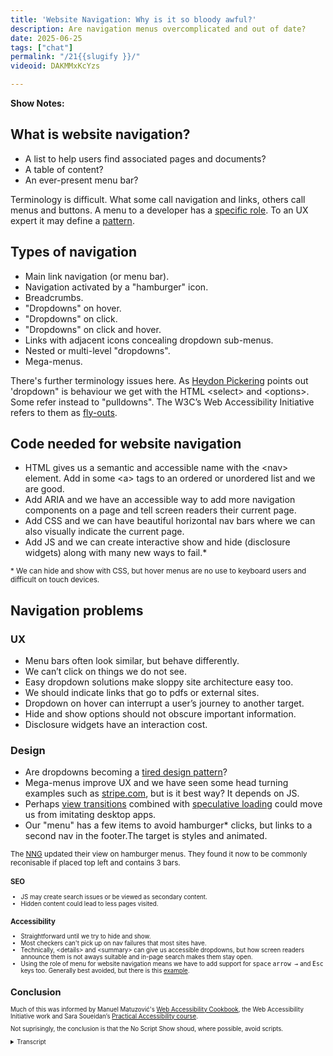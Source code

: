```yaml
---
title: 'Website Navigation: Why is it so bloody awful?'
description: Are navigation menus overcomplicated and out of date?
date: 2025-06-25
tags: ["chat"]
permalink: "/21{{slugify }}/"
videoid: DAKMMxKcYzs

---
```


 **Show Notes:**

## What is website navigation?
  - A list to help users find associated pages and documents?
  - A table of content?
  - An ever-present menu bar?
 


 Terminology is difficult.  What some call navigation and links, others call menus and buttons. A menu to a developer has a [specific role](https://developer.mozilla.org/en-US/docs/Web/Accessibility/ARIA/Reference/Roles/menu_role). To an UX expert it may define a [pattern](https://www.nngroup.com/articles/ui-elements-glossary/#Menu-Bar).

  

## Types of navigation

- Main link navigation (or menu bar). 
- Navigation activated by a "hamburger" icon.
- Breadcrumbs.
- "Dropdowns" on hover.
- "Dropdowns" on click.
- "Dropdowns" on click and hover.
- Links with adjacent icons concealing dropdown sub-menus.
- Nested or multi-level "dropdowns".
- Mega-menus.

There's further terminology issues here. As [Heydon Pickering](https://inclusive-components.design/menus-menu-buttons/) points out 'dropdown" is behaviour we get with the HTML &lt;select&gt; and &lt;options&gt;. Some refer instead to "pulldowns".  The W3C’s Web Accessibility Initiative refers to them as [fly-outs](https://www.w3.org/WAI/tutorials/menus/flyout/#flyoutnavmousefixed).

## Code needed for website navigation

- HTML gives us a semantic and accessible name with the &lt;nav&gt; element. Add in some &lt;a&gt; tags to an ordered or unordered list and we are good.
- Add ARIA and we have an accessible way to add more navigation components on a page and tell screen readers their current page.
- Add CSS and we can have beautiful horizontal nav bars where we can also visually indicate the current page.
- Add JS and we can create interactive show and hide (disclosure widgets) along with many new ways to fail.*

<small>* We can hide and show with CSS, but hover menus are no use to keyboard users and difficult on touch devices.</small>

## Navigation problems

### UX

- Menu bars often look similar, but behave differently.
- We can’t click on things we do not see.
- Easy dropdown solutions make sloppy site architecture easy too.
- We should indicate links that go to pdfs or external sites.
- Dropdown on hover can interrupt a user’s journey to another target.
- Hide and show options should not obscure important information.
- Disclosure widgets have an interaction cost.

### Design

- Are dropdowns becoming a [tired design pattern](https://www.strongdesign.co/articles/tired-trend-drop-down-navigation-menus)?
- Mega-menus improve UX and we have seen some head turning examples such as [stripe.com](https://stripe.com/gb), but is it best way? It depends on JS.
- Perhaps [view transitions](https://developer.mozilla.org/en-US/docs/Web/API/View_Transition_API) combined with [speculative loading](https://developer.mozilla.org/en-US/docs/Web/Performance/Guides/Speculative_loading) could move us from imitating desktop apps.
- Our "menu" has a few items to avoid hamburger* clicks, but links to a second nav in the footer.The target is styles and animated.

<small>The [NNG](https://www.nngroup.com/articles/hamburger-menus/) updated their view on hamburger menus. They found it now to be commonly reconisable if placed top left and contains 3 bars. <small>

### SEO

- JS may create search issues or be viewed as secondary content.
- Hidden content could lead to less pages visited.

### Accessibility

- Straightforward until we try to hide and show.
- Most checkers can't pick up on nav failures that most sites have.
- Technically, &lt;details&gt; and &lt;summary&gt; can give us accessible dropdowns, but how screen readers announce them is not aways suitable and in-page search makes them stay open.
- Using the role of menu for website navigation means we have to add support for  <kbd>space</kbd> <kbd>arrow →</kbd> and <kbd>Esc</kbd> keys too. Generally best avoided, but there is this [example](https://accessible-mega-menu.netlify.app/).
 
## Conclusion 

Much of this was informed by Manuel Matuzović's [Web Accessibility Cookbook](https://accessibility-cookbook.com/), the Web Accessibility Initiative work and Sara Soueidan’s  [Practical Accessibility course](https://practical-accessibility.today/). 

 Not suprisingly, the conclusion is that the No Script Show shoud, where possible, avoid scripts.

 <details> 
<summary>Transcript</summary>


[00:00:05] **Nathan Wrigley:** Hello there. This is the second in our series looking at various components that make up a website. Today we're talking about website navigation and why it's so bloody awful.

The format for this series is that we'll first chat about the components and consider them from a UX design, accessibility, technical, and SEO perspective. Then we'll follow this audio focused episode with a short YouTube video looking at code snippets and working examples. 

If you want the links for those, this show can be found at no script show slash 21. That's the numerals two one, no script show slash 21. And if you want some code examples, then head to no script Show forward slash learn. Forward slash 13. So the numbers one, three. No script show slash learn forward slash 13. As always, the person that's doing the actual hard work on this podcast is David Waumsley.

I just turn up and talk. Hello David. 

[00:01:05] **David Waumsley:** Hello. this is really interesting 'cause I thought, oh, I can't do menus yet. There's so much with it and there is 'cause we've got a lot to get through. But it's been so fascinating because when I started trying to put some code snippets together for kind of components earlier on, I thought, oh I need this mega manual.

I need these dropdown setups. I've got a whole bunch of things I need. And doing this and doing a bit of research, particularly with the accessibility, I've just ended up. Going with another instinct of mine is that we really make kind of website navigation overly complex sometimes, which is not always great for users and really hard technically to get 

[00:01:44] **Nathan Wrigley:** right.

Yeah. You've, you've put together a, on the webpage that I just mentioned, you've put together a really exhaustive list of all of the bits and pieces that go into a navigation menu. Far more in all honesty than I'd ever thought about. I honestly, my position prior to reading your document was just put the headline things in and then create a site map and hope that Google will surface the content and kind of forget about it there, but there's a lot more to it and it's really fascinating what you've thrown together.

Shall I show the yeah. The, notes. Yeah. Show the, page. Okay. So here we are. So you'll be able to find this at no script show slash 21, if you want to. Okay. So 

[00:02:25] **David Waumsley:** let's get into it. Yeah, the f following the format we started with last time, we, try and define what we're talking about with website navigation, and there really isn't a definition here with this one.

So you could say, I've, listed a list that helps users to find associated pages and documents because it's not always internal links. It can be external links or it can be other documents like PDFs or even some decide to attach Word documents, even menus. is it a table of contents? effectively a table of contents on a website does the same thing, but we have a perhaps, generally a different view.

Is it an ever present menu bar? And often people call it menu. And that's, honestly, there's no real definition out there because the terminology is so difficult. I think when we start talking about website navigation, so what some people will call. Navigation links, which is what I would generally call it these days.

Other people will call menus and buttons, and I dunno about you, with clients sometimes you get this sort of mismatch of what you're talking about. They're saying the bot, the button's on the top, I need them to be, and you're thinking, oh, 

[00:03:34] **Nathan Wrigley:** there is no button. 

[00:03:34] **David Waumsley:** Yeah, 

[00:03:35] **Nathan Wrigley:** no, I know exactly what you mean.

Like obviously to you and I, we've probably settled upon a term that you, like I use menu interchangeably with nav. Yes. I shorten navigation always to nav and and when I speak to clients very often the case was that yeah, they would just use a different. A different term, like a link or a button or what have you.

And so those words are not out in the mainstream, so it's very difficult to define. But, okay. 

[00:04:06] **David Waumsley:** and I made a note here because I didn't appreciate this until I started doing this research on it. It's the fact that if you're a developer, the menu is actually a specific technical term, which means that if you use, if you mark up your, nav with menu as give it a roll of menu, then there are a whole bunch of expected behaviors that come with it.

Like you should be able to use a space bar, the escapes key, the arrow keys and all of that. So it's actually technically a menu from a developer's point of view, or the role of menu is for those desktop applications and the, in fact, screen readers switch to a different mode. So you, if you decide to.

Use menu as a sort of technical role for your menu. You've got a whole bunch of responsibilities that go with that. 'cause the screen reader has a certain expectation. So fascinating. But then if you go and look at something like the Nielsen Norman Group, I think I've got it right way this time. Norman Nielsen.

Anyway, we'll go with that. Yeah, so they will use. They're talking about patterns, usability, and how things will function for those. So they use the term menu bar for this constantly visible, section that's on, on your top of your page that navigates people and the navigation is things that might come off that, So 

[00:05:28] **Nathan Wrigley:** can I just read the sentence that's written on the page in front of you there? Yeah. Just to show how interchangeable and weird the terms are, a type of navigate. So it's under the subheading of N navigation bar. It says a type of navigation menu implemented as a menu bar, hosting navigation categories.

So they've they've used navigation twice. They've used menu twice. And it is very hard to understand. In my head, I've just decided, and this could be completely wrong, that menu is a, noun, and navigation is a verb. So the menu is the object, and navigation is the thing. The thing that you are doing, you are navigating.

Via the menu. That's where I've landed. I dunno if that's gonna work or not. 

[00:06:12] **David Waumsley:** The, probably with NAV as well, of course. It's a, sort of technical role. It's a landmark in accessibility, so it stands for something itself. So it's not so much a verb in that sense. anyway, 

[00:06:25] **Nathan Wrigley:** but yeah. But, if you think about it, if you go to a restaurant, you are never gonna say, can I have the navigation?

Yes, you are gonna say, can I have the menu? Which if you like, then is a series of links, for want of a better word, things that you can get to, in other words, a plate of food arrives at your, table. but you. Navigation is what you do when you receive the menu. You navigate around and your finger decides, oh, I'm gonna go look at this one for a bit.

And I like the look at this. and so the navigation is the, doing the menu is the thing that you, hold. And like I said, I don't know that's gonna hold water. There you go. 

[00:07:01] **David Waumsley:** I wanna go off onto a tangent. There's a, yeah, sorry. Absolute. No, But with menus, there's a thing that's annoying me about menus when you go into restaurants right now, I dunno if this is happening in the uk, it's happening in India quite a lot.

You go in and you ask for the menu and they don't give you that. You have to get your smartphone out. Oh yeah. And you have to, and then you have to navigate through. Yeah. So yeah. Anyway, sorry. 

[00:07:23] **Nathan Wrigley:** Yeah. Honestly, I could go on 'cause the whole 10 minutes would disappear. okay. So where are we at there? So you've done that.

Oh. and you, there's just a little paragraph, which I don't know, got explored. A menu to a developer has a specific role. Yeah. To a UX person. It may define. 

[00:07:41] **David Waumsley:** Pattern. Pattern. Yeah. So it's just what I was talking about then and I was just putting them up for those who can see where they are. Define there.

So yeah. Anyway, so we can use these words interchangeably. There's a lot of those that come up. Should we talk about the types of navigation we've got? And this is why I think they're so bloody awful and confusing. I think we've known this forever. I think the Norman Ling group way back probably in the two thousands talked about how dropdowns were terrible usability.

but we have the main link navigation or menu bars. We know it. These kind of things that we expect to see often on the top right of a desktop application where we'll see home about contact services, et cetera. That main navigation. Then we have navigation now that's being activated by the hamburger icon.

Sometimes it's everything is hidden behind the Yeah, but this 

[00:08:32] **Nathan Wrigley:** is becoming really common. I think even on desktop. It's just the normal. Visual queue is, where's the three lines? Okay. That's where all of the site navigation is happening inside of that. 

[00:08:44] **David Waumsley:** Yeah. And there's a point to make on that. I've listed it there on the hamburger, so Yeah.

So you're getting that, but you typically find those on the mobiles anyway, to save space on those. we've got breadcrumbs of course. Which is a sort of sub menu. But then when we get to dropdowns, Terminology again, gets, drop as two separate words with a hyphen between it or to join together for one thing, but also we've got other terms for this, but drop down on hover, which which is a terrible idea.

you can do that with CSS can't, you can actually hover over Oh yeah. That's quite common. Yeah, it is quite common. But it's also terrible because keyboard users are completely lost. They can't use it any longer. They can't 

[00:09:27] **Nathan Wrigley:** Yeah. 

[00:09:28] **David Waumsley:** Access it. Yeah. So it's not accessible. And then we've got, so the dropdowns on click, which is obviously the better thing.

dropdowns on hover is often there, but creates all sorts of usability issues anyway. Which we'll move on to. Dropdowns on click and hover. So both will operate. We've got adjacent icons, concealing a dropdown to a sub menu of a main item, which can be confusing, which also can be activated by the main item on hover or click.

So we've got. All these possible combinations of things about how that could use, how it could work, even though it looks the same to the user. then we have of course the nested or multi-level dropdowns, which I think are dying away now because of mobile, difficulties with that one, where they used to fly out.

Yeah. We 

[00:10:16] **Nathan Wrigley:** seem to be more in like the, dropdown, something akin to accordions, don't we? So things are nested beneath other things, especially on mobile. It's just one thing under another. It doesn't fly out in a separate, yeah, slightly. I don't know. Floated right? A little bit. That 

[00:10:32] **David Waumsley:** doesn't seem to be happening quite as much.

Yeah, no, we used to say a lot of that. And then we got the mega menu, which was supposed to be, oh boy. Solution to all of this. 

[00:10:40] **Nathan Wrigley:** Mega menus can be like an entire website. Fully take over the entire viewport where Yes. And in a sense you just think, what do I do with that? Just so many choices. And how would you navigate through that with, with the tab key?

I literally don't know so well. 

[00:11:00] **David Waumsley:** Yeah. again, if you go down the route of, a proper application and use menu, you can use Arrow key. So it is potentially possible to do it, but a lot of work with JavaScript, yeah, so we've got that and terminology, haunts us.

Again here, Hayden Pickin points out in, oh, I forgot what it was. I think it's accessible components, a sort of a book of his, that dropdowns is the behavior we'll get with HDL Select and options, so that's really where that term's used. And so some people also refer to 'em as pull downs. Yeah, it's an older term.

And then if we go to the W three C'S web accessibility initiative, they refer to them as. Flyouts. 

[00:11:45] **Nathan Wrigley:** So you see, that's fascinating. That one I'd never even heard. I probably have some vestige of a decade or more ago, but it's a long time since I've seen anybody talking about flyouts. 

[00:11:55] **David Waumsley:** Yes. And that's, I'm just for those There you go.

Flyout leads, these are flyouts according to them. So we have a terminology issue again there. We really 

[00:12:05] **Nathan Wrigley:** do. Yeah. But 

[00:12:06] **David Waumsley:** I think I wanted to list those just because I think, I dunno if you, so I do, I found the, I when I, I. Die a little inside when I see a dropdown menu, even a hamburger on a mobile phone.

The fact that my options are hidden and I have to hit this thing, which I don't know what's gonna happen with it or might drop down too far. I hate that I'm not on the mobile phone much, but even on the desktop, I really hate the fact that I don't know if this top link I'm on is clickable or whether it is a button to open up a menu.

And I don't know if it's got an icon next to it, whether, unless that animates, whether that's the place with the Submenu or what I've just hovered over it is the submenu. I actually get confused myself. Yeah. And I know how these all work. Yeah. And 

[00:12:54] **Nathan Wrigley:** I think you've taken a really interesting approach with this.

Website, the no script show one where you've essentially decided that all the menus are just gonna be in the footer, for want of a better word. And yeah, you jump link to that. If you click what might have been considered, I don't know, the, menu that flies in from the side on a mobile, you've just jumped right into the footer In a, yeah.

In a much more accessible way. I like that. That's good. go. If you're listening to this or watch it, it go and check it out. It's cool. I like it. 

[00:13:25] **David Waumsley:** in part two we'll just discuss it 'cause okay, yeah, of course. Yeah. I'll just discuss the markup on it. So we'll do that. okay, so let's have a look. We will talk about the code needed, 'cause we did that before.

On the last one, when we're talking about accordions, that's needed for navigation. So straightforward. So HTML is gonna give us. All that we need in terms of semantics and accessible name. So we have the nav element, which is a landmark, and then if we put our A tags in a ordered or unordered list, then we're pretty good.

It's gonna work. Yeah. That's 

[00:13:58] **Nathan Wrigley:** more or less all you need in air quotes. Yeah. Nav followed 

[00:14:03] **David Waumsley:** by a list of As. Okay. Yeah. Yeah. And for accessibility, screen reader is going to read out, the number of items. So it's quite helpful there. if we add in Aria, then we've got a, more accessible way of being able to add more navigation components to our pages because we can label those up as, main navigation, secondary navigation.

So anybody who wants a, an overview of the page, the table of contents to get around, they'll be able to see that. And also with Aria, we can tell the user who's using the screen reader, which is the current page that they're on. Yep. Yep, So, that improves it. And obviously with CSS then we can have, beautiful horizontal rather than the standard sort of, vertical lineup that you would get with just HTML and where we can also indicate current page as well with that, by putting an underline when you're on that.

Then if we add in JavaScript, then that allows us to create interactive show and hide, which is. Generally that term, which we used last time as disclosure widgets, something where it's hidden is that sort of technical term, but that's where we introduce all these many different ways to fail. 

[00:15:15] **Nathan Wrigley:** Yeah. So can I ask a question at this point?

So we've got four things which increase? So number one is a given. So this nav with a list of As Yeah, that's the, basics. Then we've got, we add in area for making it more readable. Yeah. CSS comes in and then JavaScript. So there are four things that we can do. Which of those are you, are you attempting to use for, in most cases?

Or are you, I'm guessing you are gonna stop at the third one, the CSS one and ignore the JavaScript one. 

[00:15:45] **David Waumsley:** Exactly. Okay. That's why I'm thinking if I can, or the, conclusion I've come to this, if I can get away with not using JavaScript, I save myself a lot of potential usability if I can get away.

With being able to show the, content in the correct order, then we get away from all of the difficulties that come with show and hide, I think. And, when you say, 

[00:16:07] **Nathan Wrigley:** sorry, when you say get away with what, is that a client coming to you with a particular feature or that they've described that they want something which only really JavaScript could handle, so show hide for example.

do you know what, or is it driven by more your own head? oh, wouldn't it be nice if, because I had a feeling that you would always stop at the CSS points. You would never stray into the JavaScript point ever basically these days. But maybe 

[00:16:36] **David Waumsley:** you do. I have done, and I'll show that. Okay. Actually, in the second part, I'll show you where I mimicked with dialogue a, mega menu, which I did for a client, which I thought was a good idea.

Yeah. But, I'll talk about that later. but yeah, it's interesting because I did have a cl I have had a client and it was. Probably the most difficult project that went on for just years and years, who had a very specific idea about how things should open up on this menu. And I had to get somebody in who knew JavaScript to do what they did.

And effectively, I took myself out the equation and let them talk to the, and they were so upset because of course they, they hadn't been able to explain. Two, the JavaScript person gave 'em exactly what they asked for, but they hadn't worked out that, oh no, this is supposed to close when this happens.

okay. But on top of that, what they didn't know about that was the fact that, and I wasn't so aware as I am now, is that of course they hadn't thought about the usability for keyboard users. For screen readers, for any of those things. So yeah, generally I will avoid, Java, no script show.

Obviously, it's a bit of a giveaway, isn't it, that we try to avoid. Yeah, yeah. I already mentioned the little subnote here that we can hover with CSS 'cause by saying that we can show in hide, we can do it with CSS, but keyboard users can't use that. So it's not, accessible and it's difficult as well on touch devices as well.

If you're on a mobile, it doesn't necessarily always work if you use hover. 

[00:18:06] **Nathan Wrigley:** Okay, so now a slew of four different problems that we can have in terms of, navigation. So UX design, SEO, accessibility. Let's start with ux. 

[00:18:18] **David Waumsley:** Yeah. 

[00:18:19] **Nathan Wrigley:** Yeah. 

[00:18:20] **David Waumsley:** Gosh, yes. So ux. I think the, points I've put here and the menu bars often look similar, but behave differently.

That's my experience with going to, home about, I don't know if something's gonna drop down, how it's going to drop down. Yeah. Whether I click on the top thing or the sub menus, blah, blah. Confusing. we can't click on things we cannot see, which I think is one of the biggest faults of hide and show with this one.

is that, If, I don't know, there were some dropdown stuff there visually. I'm not going to go to it, so I'm gonna miss those pages. 

[00:18:57] **Nathan Wrigley:** Yeah. So this is, where mega menus come in because they show all the things, but equally they then give us a bit of overwhelm. 

[00:19:04] **David Waumsley:** Yeah. yeah, 

[00:19:06] **Nathan Wrigley:** presume 

[00:19:06] **David Waumsley:** it as, as long as, there's a mega menu there, so if it's combined.

Okay. Okay. As often is, do you know it's, so you can easy, if it's not there in front of you, you're not gonna click on it. So I think that's a bit of a problem. Okay. e easy dropdown solutions make LOP sloppy. Site architecture easy too. And that's from my own experience of working with people.

Because working with WordPress, it makes it so easy for you to have the sort of menus that you want with various dropdowns. But of course, working with other people who don't want to do the thinking about how things are laid out, they can just drop anything wherever they like. And that's solved. Its up in the menu somewhere, so you get all sorts of bizarre stuff going on.

Some really confusing stuff goes on with menu. Sometimes what's in a dropdown is not what you expect, 

[00:19:51] **Nathan Wrigley:** Yeah. And it's also very, that the interface of WordPress makes it just trivially easy to drop in possibly. Yeah. Too much. Or nest things within nested things. And before you know it, you've got this collapsing menu of nine different layers and on the back end it, that's just offered.

So why not use it? There's no, no hint that's weird on the front end. 

[00:20:15] **David Waumsley:** Yeah. We need to really indicate that our links are what they are and what they do. If they go to an external site, there should be some clue. There's usually a, visual thing, which I'll show in part two. Yeah, that's 

[00:20:29] **Nathan Wrigley:** very, I, you tend to see that on obsessively H-T-M-L-C-S-S focused websites, Yeah. But, not much elsewhere. Yeah. if you really don't see that being deployed broadly across the internet, an external link is just, it's guesswork. If I click this, what's gonna happen? No idea. 

[00:20:48] **David Waumsley:** luckily screen readers will largely announce for them, but it's for your sighted readers and PDFs as well, and uhhuh, other things that people put in their menus, they should indicate what you are gonna get when you click on.

So it's so annoying if you click on something you think you're going to ion within the site and you are downloading a PDF before you and you're in some sort of silo that you yeah. drop down on hovers can interrupt a user's journey to another target. So often, there's some articles about this and you just think, again, this is a complication when you're hiding and showing in, you are heading off to one part of your menu, but you touch the other part of it and it opens up instantly if it's an instant hover.

So the solution that people invent, and this is where you think things are getting complicated, they think, let's delay this. That's at a half, half a second delay here. 

[00:21:38] **Nathan Wrigley:** Yeah. Yes. I, can't remember the name of the website, but that this has happened to me on multiple occasions and it's profoundly annoying.

because in some situ, I really can't remember, but there, I have had a situation where I literally couldn't overcome that problem. 

[00:21:54] **David Waumsley:** Yeah. 

[00:21:54] **Nathan Wrigley:** In that I was on a device of sufficient width that my mouse could not get to where it needed to go unless I took this very precise kinda one pixel route around things.

Do you know what I mean? Yeah, I do. Yeah. And, it's just, it's just some confection of the, width of my device that I was using and the, the way that I was currently located. Yeah. This is, and again, you're solving it with a weird JavaScript based time function. Just let's add half a second.

That'll fix it. yeah, it will, but maybe there's an underlying problem there 

[00:22:28] **David Waumsley:** as well. Yeah. And, not, when you think about it, you, a lot of the reason you want this to be available there is because it, people don't like to click onto a new page 'cause they have to wait for it to load. Yeah.

'cause of all the JavaScript you put in your menu. But, these days, I think, we can get faster loading sites, so why not just go to flipping new page if you, have to delay someone's hover, it's you think we just lost the plot a bit with this, I'm 

[00:22:57] **Nathan Wrigley:** guessing from all of this that you don't do not like hover, you want click in all the menus.

Right? That's what I 

[00:23:03] **David Waumsley:** do. Yeah. Okay. and I was very, I, do this practical accessibility course with, Sarah Erda, which I'll mention 'cause there's some of our examples I going to use there. And she's another one who hates, what she says she advises against any hovering, but of course it's common, hover and click give everybody everything Anyway, so that's one problem.

we've got so many here. The hide and show, can also should not obscure important information that people, I, it's one of the, it's one of the rules actually that come with accessibility is that you're not to obscure. And that's quite difficult to do that with a lot of the menus that we have that pop up.

You shouldn't really, it's, I think it's a violation of wagg if you have what you commonly see as one of those navigations that pop up and take over the whole screen. I think it is, I think that's a violation of, okay. Oh, So becoming important because this week is one, this is the where, yeah.

Where accessibility laws coming in. So we've got that. disclosure, widgets have an interaction cost. Of course, if you're hiding and you're showing something, somebody has to go and click on it. it's extra work for them to do and that annoys me. If you don't need to, when you go to mobile and you don't need to click on something, you shouldn't have to.

And it's almost standard to force you to click. And that dear listener, was only 

[00:24:25] **Nathan Wrigley:** the UX bit got three sections to come. They get progressively smaller. This is just me 

[00:24:31] **David Waumsley:** ranting, isn't 

[00:24:32] **Nathan Wrigley:** it? Yeah, no, it's great. I love it. 

[00:24:34] **David Waumsley:** Okay, so design issues now. there is a good article there, which I won't go to, which is, really my sentiment about, this, that it's feeling like a tire design pattern now drop down menus.

that it's, I didn't, did I mention this earlier, in this chat, or did it, was it before we recorded? But I was saying that I think, in a way that we copied. Print to our detriment. We've copied, if you like, the menus that are in programs to our detriment when it comes to designing navigation.

Yeah. We definitely didn't add that in, to this. Yeah. But 

[00:25:12] **Nathan Wrigley:** we did talk about it prior to hitting record. Yeah. And that's, think you're right. Yeah. 

[00:25:15] **David Waumsley:** That's, 

where I've come to with this. And I think a lot of people, if you look a lot, modern designs are avoiding that. But, so much dropdowns anyway. So I think it's probably something where we have no idea how the web's supposed to look, and we're creating it as we go.

So we copy print in terms of our design, and I think we've also copied in terms of menus, preexisting desktop programs and applications as a way of dealing with menus. And I think, we're starting to move away a bit from that. But there are some, head turn in examples, which we talked about before.

One of 'em, which is so copied, is Stripe. Oh. This 

[00:25:52] **Nathan Wrigley:** is one of the menus in particular, I think it's the product one. You hover, right? 

[00:25:56] **David Waumsley:** Yeah. Look at that. for those people who can't see, there were just so many options. they are subcategorized, and again, you've got this issue. If you're on your way to something, you've got interruption because I'm a hover.

it's that. But honestly, is this the best way? it is wonderful. Technically 

[00:26:14] **Nathan Wrigley:** it's 

[00:26:14] **David Waumsley:** brilliant. Oh, beautiful 

[00:26:15] **Nathan Wrigley:** Implementation, like absolutely majestically gorgeous to look at. But yeah, there's a lot. 

[00:26:23] **David Waumsley:** I'm a, Stripe user and I have no idea where to find what I'd be interested in here. I just want to know what I mainly use it for ticking money off people.

just gimme a link and a page that does that. No, what's 

[00:26:35] **Nathan Wrigley:** curious there is they don't have a search feature embedded No. In their header, which is often the case, isn't it often these days you'll find search in the main navigation area, if not necessarily in the main navigation. Yeah. But they've relegated search either to that menu, so hopefully they've.

They've given you enough to navigate to it, or maybe they've just off offloaded that task to Google. They're hoping that you will choose the right set of keywords, which will deep link to whichever page you actually need from Google as opposed to doing it themselves. you can see what their intention, they're clearly trying to make it really so that you can get to wherever you want to go in, in one amazing menu.

But it is a lot to take in, isn't it? Yeah. 

[00:27:22] **David Waumsley:** Yeah, and it I don't really understand the icons and the fact that they changed their styling from one to the other, I find a bit confusing. Anyway. One of the things that I did notice on this, 'cause the first thing I did see is this progressively enhanced.

So if your JavaScript fails to load for this, the only thing you can get to is the pricing. Interesting. So there's not a lot in terms of progressive enhancement there. There's none. No. If the JavaScript fails, you've no menu other than the ability to pay for something because it's the only one which does not have a, some sort of hover state.

Okay. there's that. So I think I've just twitched on one of my other points there. Design. da Let's have a look. yeah, my thoughts are, and this is where I can just maybe just show for those who are on YouTube, what we're doing, but I'll, oh, you've done such a good 

[00:28:11] **Nathan Wrigley:** job with this, I noticed this morning.

It's 

[00:28:13] **David Waumsley:** so nice. it's actually view transition. Yeah. Actually I won't, I won't jump onto this yet. View transitions I think is really interesting because I think it's allowing us to, it's the, API that Yeah. Is supported now in safari. So I think it's about 87% support for view transition.

It's definitely, 

[00:28:32] **Nathan Wrigley:** the way it's gonna be done. It's so graceful. It looks so nice. Yeah, 

[00:28:36] **David Waumsley:** I know. And people are making like, carousel, not carousels, galleries and stuff where you're going from one page to the other. And one thing I never noticed until this, is that I was thinking about it.

Entirely different topic of tabs, but I was looking at YouTube and I thought when they have their tabs on YouTube that these were actually tabs, but I noticed that they take you to a different page. They take you to a different URL. So I think, yeah, I was surprised. Yeah, I looked at the, I don't realize that.

Gosh. no. You think it's tabs, but actually the pattern is tabs. But actually you are changing your URL, and I think that's why we're going to move a little bit towards, I think, instead of. And particularly if combined with speculative loading, which again is new and experimental, but that allows you, it allows you in the, sort of moderate form to say if someone hovers over this link here, it will start to pre-render the page or preload.

You can choose Yes, which way you want to go. Yeah, exactly. Yes. and you could just do that for two pages so it's not overwhelming your servers. So, I think, but isn't 

[00:29:47] **Nathan Wrigley:** it interesting how profoundly un jarring it is. So it, so I should probably explain. View transitions combined with speculative loading view transitions enables you to let's go with the example of fade from one page to another.

So instead of this hard reload where everything for a brief moment just goes, boom, it's gonna be, I can show you this. Yeah. Let's see. An action. So if you click on that, it may be this, the way that we're capturing the video for this recording, it won't, work so well because we'll probably have a sort of fairly poor frame rate.

But if you actually go to what David's looking at, and click around, there's this fade between, there you go. That was a lovely example. And combine that with speculative loading. I know it's nothing because really all that you're doing is, happening in the blink of an eye, but it, there is something far more aesthetically pleasing about it.

There's just something Yeah. Like it's required now. I feel that's how it ought to be. 'cause it just feels, look at that. It's just so nice. Honestly, we're really getting in the weeds there, aren't we? 

[00:30:55] **David Waumsley:** But I think menus might be able to go that way. I think, if you've got a big section of stuff like the services, a transition that's beautiful into a new page, I think, now that you can perhaps with speculative loading, make that page load so instantaneous that, and you can glide between it in an app-like way.

Yep. I think that's gonna change a lot of things. let me find my notes. Yeah, back up. There you go. Just there. So yeah, so that's my thinking. That might be the way forward with design on this one and, oh yeah, on our menu. So let me just move that. so I've just added onto this. So we've got a few items we need to put in our menu.

Sorry for those people just listening to that. But we have a basic home. And then for our different types of content, we've got chat, learn, build, and then we've got a more, which I've now put little icon on. And when you hover over it, slightly changes, but just to make sure, I'm just going to reload. Yes.

I'm just going to reload and then hover down to that. And what I've done is it is got a second menu in the footer there, but because there's stuff that isn't more navigation, I've actually put on the target a bit of animated. So with CSS we can animate the target, the place you're going to. So I put a little box around it.

So I dunno if you saw that. I could see that. That was fabulous. Yeah. Yeah. But if I go back and refresh this, oops. I'll just go back and refresh this. So it, the target is only showing when, you actually click. When I'm on the more navigation, so it's, it looks normal, so I just think, I'm not sure what else you need.

Really. If you've got all your menu 

[00:32:38] **Nathan Wrigley:** there and you can, there you go. and you can imagine a scenario where somebody like Stripe has all of that information. I don't know, very deep down on the page, but you click on the menu item and it takes you to it, and it would be. I can imagine very smooth and interesting ways to do it, especially with the dreaded Java script.

But I like what you did there a lot. I thought that was nice. 

[00:32:59] **David Waumsley:** Yeah, so I, it's made me think that's probably the way I'll go with this, for as much as I can. there will, I'm sure there'll be circumstances I haven't thought about where that's just not gonna work. But I just think the combination of, I fear before was making it ever present because page loads.

But I think we can make them quicker and we can do nice effects to those pages. And then combined with this other idea of connecting to different navigation, so everything's present all the time, you've not gotta worry about the next thing that we're talking about, SEO, which is the fact that JavaScript can possibly, we don't know Google say otherwise most of the time, but might create some search issues.

Hiding something may mean that it's not found by Google. 

[00:33:39] **Nathan Wrigley:** Yeah. And I guess really if, there's even a chance that it's not gonna be found, it's. Probably not worth it. It's like you said, if it's hidden, you can't click on it. If it's, yeah, not, if it's only visible with JavaScript who Google may not see it, 

[00:33:53] **David Waumsley:** is it worth the risk?

the SEO people do all these experiments and claim that things aren't quite, as Google might say, and Google also say, I think when they talk about anything that's hidden behind JavaScript, is that they will view that as secondary content. If you don't want it to be seen immediately, then that's their take on it.

you've hidden it away for a reason. So it's secondary. So it will have less of importance according to what I've heard them say. I'm no expert on this. So to think about, and of course, Obviously important to SEO is getting lots of clicks. People going to different pages is a good thing for them.

So if we're gonna hide our content, that's gonna lead to less clicks. Also, if we're making them just find those links rather than go to them quickly. slowing down our number of clicks, obviously. So I think there's some SEO. Okay. Considerations, accessibility. Last one. Yes. it's straightforward until we get to disclosure widgets showing and hiding.

and it just goes beyond my abilities and I think most to I. Get the JavaScript right for this. But most checkers, accessibility checkers, they can't because they're not working interactively. They can't pick up on the now failures that most sites, to be honest. I started looking at sites now with a new view and pretty much every navigation I came across was bloody awful.

Even though it's really big names. I, know you know about this because you've got Yeah. Joe Dolson, haven't you? Yeah. That's his name. And you've been doing series That's right. Yeah. With him. and he is been looking at menu, so yes. that's it. So there is one thing that I thought was interesting 'cause we talked about it last time with accordions, is the fact this new ability with details and summary, HTM l to be able to let that do the JavaScript work for us as disclosing, but it technically, it is possible to do that.

and it be accessible. The problem is with it is how various screen readers and their combinations with various browsers decide to announce it. So they won't announce the disclosure triangle. They will say that it's a, what it is, that it's details and some just to wanna mean it. Oh, yeah. So it, it's not ideal at the moment.

Maybe I see a lot of accessibility experts testing it out all the time to see if that might be an option for the future. So if we wanna drop down maybe details in summary, maybe the way, but at the moment it seems like a, bad idea. and, Yeah, as I covered before, I think if we use the role of menu, which a lot of people do, there's we have to add in the support for using space Escape Arrow, all things that we don't get when we're just with our links.

So it's generally, I think 99% of the time, I think usability experts will say, don't bother there unless you're building a desktop app. Don't get into that. But there is a great example if I just brought this up, lemme just, yeah, that it, the, third tab along was the one that, yeah, loaded. I got this.

So there is this accessible menu which is on accessible dash, mega dash menu at Netlify app. I don't know the people behind it, but they have done all this where you've got all their shifts, tab space, enter escapes home, and then all of these keys will work on there. Quite beautiful. 

[00:37:12] **Nathan Wrigley:** Menu here. And yeah, I looked at that and honestly I couldn't have differentiated it from the Stripe one visually.

obviously they haven't leaned into all the icons and the border radius and the, all of that. But it's got, it's all there, right? Every single thing is there. But I, did wonder how much, of a tax in terms of time, this was probably rather a lot. 

[00:37:35] **David Waumsley:** Yes. And, also, you go this route, I mean I wouldn't be using it if I just borrowed it and tried to use it as it is.

It's using in tailwinds something that wouldn't want does CSS but also even even though this is perfect, it may have some things that will confuse people. So people often when you get an open up here, they might be expecting, 'cause they dunno what mode they've gone into after to have closed. So effectively they screen readers will have gone into a sort of desktop menu type Reading of it. So maybe it's not such an issue, but for those who are not, you might expect to see a close because you're not expecting, you can now use your keyboard to get outta this. Interesting, okay. So there's a legacy problem 

[00:38:15] **Nathan Wrigley:** there that's fascinating. 

[00:38:16] **David Waumsley:** Yeah. it still can confuse some users. Yeah, Which, however perfect this might be. and difficult to 

[00:38:22] **Nathan Wrigley:** do 

[00:38:23] **David Waumsley:** it. I think 

[00:38:24] **Nathan Wrigley:** there's, so essentially what you're saying, David, is there's no right way of doing any of this. Yeah, exactly. Exactly. Exactly. so conclusion, 

[00:38:35] **David Waumsley:** Yeah. Conclusion is, I've, given it, no surprise for our show that I think wherever possible we shout that I've written here, should, avoid scripts.

Really, if we can get away with our navigation with simple HTML and CSS, it makes life a lot easier. I dunno if that's always possible, but we're definitely gonna try for that. No, 

[00:38:57] **Nathan Wrigley:** yeah. who would've thought a, show called the No Script Show? Who would've thought they'd avoid using a script? but you've also made a couple of links there to, the Web Accessibility Cookbook, which is available as a, I guess Kindle, but as well as, a regular paper book in many, different formats.

But also the, course that you've been talking about recently, rather a lot actually. The Practical Accessibility course. Yeah. Some links, over at no script show slash 21 just navigate to the bottom 

[00:39:27] **David Waumsley:** and there they all are. We'll talk about this 'cause I'll show some of the examples when we go to our YouTube section, but I think probably for the audio we're done, aren't we?

[00:39:34] **Nathan Wrigley:** Okay. In that case, I will bid you farewell and we will see you very soon for the sort of code example session. So thanks David. That was fascinating. Yeah, enjoyed it. Thanks. Bye bye-Bye. 


</details> 